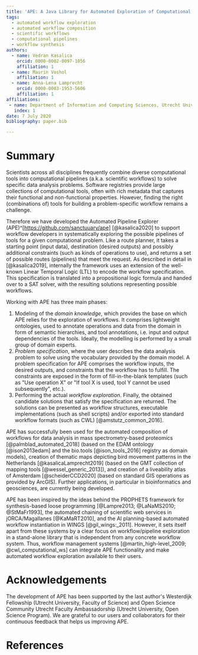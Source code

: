 ```yaml
---
title: 'APE: A Java Library for Automated Exploration of Computational Pipelines'
tags:
  - automated workflow exploration
  - automated workflow composition
  - scientific workflows
  - computational pipelines
  - workflow synthesis
authors:
  - name: Vedran Kasalica
    orcid: 0000-0002-0097-1056
    affiliation: 1
  - name: Maurin Voshol
    affiliation: 1
  - name: Anna-Lena Lamprecht
    orcid: 0000-0003-1953-5606
    affiliation: 1
affiliations:
 - name: Department of Information and Computing Sciences, Utrecht University, 3584 CC Utrecht, Netherlands
   index: 1
date: 7 July 2020
bibliography: paper.bib

---
```


# Summary

Scientists across all disciplines frequently combine diverse computational tools into computational pipelines (a.k.a. scientific workflows) to solve specific data analysis problems. Software registries provide large collections of computational tools, often with rich metadata that captures their functional and non-functional properties. However, finding the right (combinations of) tools for building a problem-specific workflow remains a challenge. 

Therefore we have developed the Automated Pipeline Explorer (APE)^[https://github.com/sanctuuary/ape] [@kasalica2020] to support workflow developers in systematically exploring the possible pipelines of tools for a given computational problem. Like a route planner, it takes a starting point (input data), destination (desired outputs) and possibly additional constraints (such as kinds of operations to use), and returns a set of possible routes (pipelines) that meet the request. As described in detail in [@kasalica2019], internally the framework uses an extension of the well-known Linear Temporal Logic (LTL) to encode the workflow specification. This specification is translated into a propositional logic formula and handed over to a SAT solver, with the resulting solutions representing possible workflows. 

Working with APE has three main phases: 
1) Modeling of the *domain knowledge*, which provides the base on which APE relies for the exploration of workflows. It comprises lightweight ontologies, used to annotate operations and data from the domain in form of semantic hierarchies, and tool annotations, i.e. input and output dependencies of the tools. Ideally, the modelling is performed by a small group of domain experts. 
2) *Problem specification*, where the user describes the data analysis problem to solve using the vocabulary provided by the domain model. A problem specification for APE comprises the workflow inputs, the desired outputs, and constraints that the workflow has to fulfill. The constraints are exposed in the form of fill-in-the-blank templates (such as "Use operation X" or "If tool X is used, tool Y cannot be used subsequently", etc.). 
3) Performing the actual *workflow exploration*. Finally, the obtained candidate solutions that satisfy the specification are returned. The solutions can be presented as workflow structures, executable implementations (such as shell scripts) and/or exported into standard workflow formats (such as CWL) [@amstutz_common_2016].

APE has successfully been used for the automated composition of workflows for data analysis in mass spectrometry-based proteomics [@palmblad_automated_2018] (based on the EDAM ontology [@ison2013edam] and the bio.tools [@ison_tools_2016] registry as domain models), creation of thematic maps depicting bird movement patterns in the Netherlands [@kasalicaLamprecht2019] (based on the GMT collection of mapping tools [@wessel_generic_2013]), and creation of a liveability atlas of Amsterdam [@scheiderCCD2020] (based on standard GIS operations as provided by ArcGIS). Further applications, in particular in bioinformatics and geosciences, are currently being developed. 

APE has been inspired by the ideas behind the PROPHETS framework for synthesis-based loose programming [@Lampre2013; @LaNaMS2010; @StMaFr1993], the automated chaining of scientific web services in jORCA/Magallanes [@KaMaRT2010], and the AI planning-based automated workflow instantiation in WINGS [@gil_wings:_2011]. 
However, it sets itself apart from these systems by a clear focus on workflow/pipeline exploration in a stand-alone library that is independent from any concrete workflow system. Thus, workflow management systems [@martin_high-level_2009; @cwl_computational_ws] can integrate APE functionality and make automated workflow exploration available to their users. 

# Acknowledgements

The development of APE has been supported by the last author's Westerdijk Fellowship (Utrecht University, Faculty of Science) and Open Science Community Utrecht Faculty Ambassadorship (Utrecht University, Open Science Program). 
We are grateful to our users and collaborators for their continuous feedback that helps us improving APE.

# References
